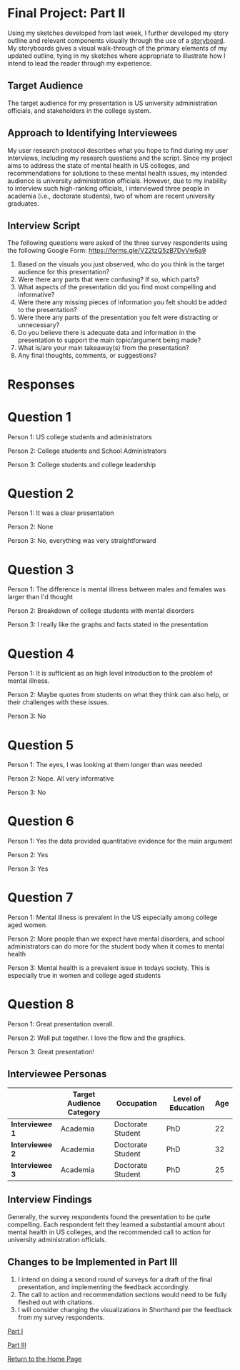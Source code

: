 # Final Project: Part II

Using my sketches developed from last week, I further developed my story outline and relevant components visually through the use of a [storyboard](https://preview.shorthand.com/DcEyCmJFuJEdhxcK).  
My storyboards gives a visual walk-through of the primary elements of my updated outline, tying in my sketches where appropriate to illustrate how I intend to lead the reader through my experience.


## Target Audience
The target audience for my presentation is US university administration officials, and stakeholders in the college system.
## Approach to Identifying Interviewees
My user research protocol describes what you hope to find during my user interviews, including my research questions and the script. Since my project aims to address the state of mental health in US colleges, and recommendations for solutions to these mental health issues, my intended audience is university administration officials. However, due to my inability to interview such high-ranking officials, I interviewed three people in academia (i.e., doctorate students), two of whom are recent university graduates.

## Interview Script
The following questions were asked of the three survey respondents using the following Google Form: https://forms.gle/V22tzQ5zB7DyVw6a9 
1.	Based on the visuals you just observed, who do you think is the target audience for this presentation?
2.	Were there any parts that were confusing? If so, which parts?
3.	What aspects of the presentation did you find most compelling and informative?
4.	Were there any missing pieces of information you felt should be added to the presentation?
5.	Were there any parts of the presentation you felt were distracting or unnecessary?
6.	Do you believe there is adequate data and information in the presentation to support the main topic/argument being made?
7.	What is/are your main takeaway(s) from the presentation?
8.	Any final thoughts, comments, or suggestions?

# Responses
# Question 1

Person 1: US college students and administrators

Person 2: College students and  School Administrators

Person 3: College students and college leadership

# Question 2

Person 1: It was a clear presentation

Person 2: None

Person 3: No, everything was very straightforward

# Question 3

Person 1: The difference is mental illness between males and females was larger than I'd thought

Person 2: Breakdown of college students with mental disorders

Person 3: I really like the graphs and facts stated in the presentation

# Question 4

Person 1: It is sufficient as an high level introduction to the problem of mental illness.

Person 2: Maybe quotes from students on what they think can also help, or their challenges with these issues.

Person 3: No

# Question 5

Person 1: The eyes, I was looking at them longer than was needed

Person 2: Nope. All very informative

Person 3: No

# Question 6

Person 1: Yes the data provided quantitative evidence for the main argument

Person 2: Yes

Person 3: Yes

# Question 7

Person 1: Mental illness is prevalent in the US especially among college aged women.

Person 2: More people than we expect have mental disorders, and school administrators can do more for the student body when it comes to mental health

Person 3: Mental health is a prevalent issue in todays society. This is especially true in women and college aged students

# Question 8

Person 1: Great presentation overall.

Person 2: Well put together. I love the flow and the graphics. 

Person 3: Great presentation!


## Interviewee Personas

|  |  Target Audience Category | Occupation | Level of Education | Age |
|-----|-----|-----| ----- |----- |
| **Interviewee 1** | Academia | Doctorate Student  | PhD | 22 |
| **Interviewee 2** | Academia | Doctorate Student  | PhD | 32 |
| **Interviewee 3** | Academia | Doctorate Student  | PhD | 25 |

## Interview Findings
Generally, the survey respondents found the presentation to be quite compelling. Each respondent felt they learned a substantial amount about mental health in US colleges, and the recommended call to action for university administration officials.
## Changes to be Implemented in Part III
 1. I intend on doing a second round of surveys for a draft of the final presentation, and implementing the feedback accordingly.
 2. The call to action and recommendation sections would need to be fully fleshed out with citations.
 3. I will consider changing the visualizations in Shorthand per the feedback from my survey respondents.


[Part I](Final_Project_Part_1.md)

[Part III](Final_Project_Part_3.md)

[Return to the Home Page](README.md)
